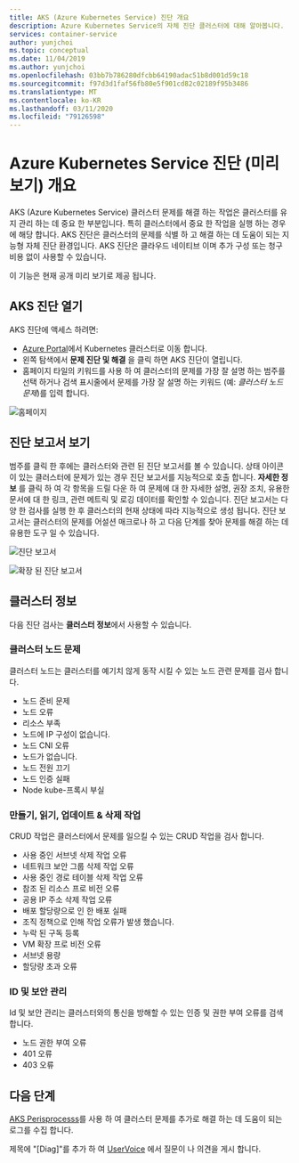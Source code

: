 ```yaml
---
title: AKS (Azure Kubernetes Service) 진단 개요
description: Azure Kubernetes Service의 자체 진단 클러스터에 대해 알아봅니다.
services: container-service
author: yunjchoi
ms.topic: conceptual
ms.date: 11/04/2019
ms.author: yunjchoi
ms.openlocfilehash: 03bb7b786280dfcbb64190adac51b8d001d59c18
ms.sourcegitcommit: f97d3d1faf56fb80e5f901cd82c02189f95b3486
ms.translationtype: MT
ms.contentlocale: ko-KR
ms.lasthandoff: 03/11/2020
ms.locfileid: "79126598"
---
```

# <a name="azure-kubernetes-service-diagnostics-preview-overview"></a>Azure Kubernetes Service 진단 (미리 보기) 개요

AKS (Azure Kubernetes Service) 클러스터 문제를 해결 하는 작업은 클러스터를 유지 관리 하는 데 중요 한 부분입니다. 특히 클러스터에서 중요 한 작업을 실행 하는 경우에 해당 합니다. AKS 진단은 클러스터의 문제를 식별 하 고 해결 하는 데 도움이 되는 지능형 자체 진단 환경입니다. AKS 진단은 클라우드 네이티브 이며 추가 구성 또는 청구 비용 없이 사용할 수 있습니다.

이 기능은 현재 공개 미리 보기로 제공 됩니다.

## <a name="open-aks-diagnostics"></a>AKS 진단 열기

AKS 진단에 액세스 하려면:

- [Azure Portal](https://portal.azure.com)에서 Kubernetes 클러스터로 이동 합니다.
- 왼쪽 탐색에서 **문제 진단 및 해결** 을 클릭 하면 AKS 진단이 열립니다.
- 홈페이지 타일의 키워드를 사용 하 여 클러스터의 문제를 가장 잘 설명 하는 범주를 선택 하거나 검색 표시줄에서 문제를 가장 잘 설명 하는 키워드 (예: _클러스터 노드 문제_)를 입력 합니다.

![홈페이지](./media/concepts-diagnostics/aks-diagnostics-homepage.png)

## <a name="view-a-diagnostic-report"></a>진단 보고서 보기

범주를 클릭 한 후에는 클러스터와 관련 된 진단 보고서를 볼 수 있습니다. 상태 아이콘이 있는 클러스터에 문제가 있는 경우 진단 보고서를 지능적으로 호출 합니다. **자세한 정보** 를 클릭 하 여 각 항목을 드릴 다운 하 여 문제에 대 한 자세한 설명, 권장 조치, 유용한 문서에 대 한 링크, 관련 메트릭 및 로깅 데이터를 확인할 수 있습니다. 진단 보고서는 다양 한 검사를 실행 한 후 클러스터의 현재 상태에 따라 지능적으로 생성 됩니다. 진단 보고서는 클러스터의 문제를 어설션 매크로나 하 고 다음 단계를 찾아 문제를 해결 하는 데 유용한 도구 일 수 있습니다.

![진단 보고서](./media/concepts-diagnostics/diagnostic-report.png)

![확장 된 진단 보고서](./media/concepts-diagnostics/node-issues.png)

## <a name="cluster-insights"></a>클러스터 정보

다음 진단 검사는 **클러스터 정보**에서 사용할 수 있습니다.

### <a name="cluster-node-issues"></a>클러스터 노드 문제

클러스터 노드는 클러스터를 예기치 않게 동작 시킬 수 있는 노드 관련 문제를 검사 합니다.

- 노드 준비 문제
- 노드 오류
- 리소스 부족
- 노드에 IP 구성이 없습니다.
- 노드 CNI 오류
- 노드가 없습니다.
- 노드 전원 끄기
- 노드 인증 실패
- Node kube-프록시 부실

### <a name="create-read-update--delete-operations"></a>만들기, 읽기, 업데이트 & 삭제 작업

CRUD 작업은 클러스터에서 문제를 일으킬 수 있는 CRUD 작업을 검사 합니다.

- 사용 중인 서브넷 삭제 작업 오류
- 네트워크 보안 그룹 삭제 작업 오류
- 사용 중인 경로 테이블 삭제 작업 오류
- 참조 된 리소스 프로 비전 오류
- 공용 IP 주소 삭제 작업 오류
- 배포 할당량으로 인 한 배포 실패
- 조직 정책으로 인해 작업 오류가 발생 했습니다.
- 누락 된 구독 등록
- VM 확장 프로 비전 오류
- 서브넷 용량
- 할당량 초과 오류

### <a name="identity-and-security-management"></a>ID 및 보안 관리

Id 및 보안 관리는 클러스터와의 통신을 방해할 수 있는 인증 및 권한 부여 오류를 검색 합니다.

- 노드 권한 부여 오류
- 401 오류
- 403 오류

## <a name="next-steps"></a>다음 단계

[AKS Perisprocesss](https://aka.ms/aksperiscope)를 사용 하 여 클러스터 문제를 추가로 해결 하는 데 도움이 되는 로그를 수집 합니다.

제목에 "[Diag]"를 추가 하 여 [UserVoice](https://feedback.azure.com/forums/914020-azure-kubernetes-service-aks) 에서 질문이 나 의견을 게시 합니다.
